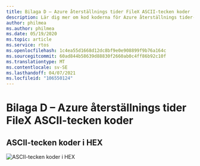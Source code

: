 ```yaml
---
title: Bilaga D – Azure återställnings tider FileX ASCII-tecken koder
description: Lär dig mer om kod koderna för Azure återställnings tider-FileX i HEX genom att granska det här ASCII-tecken kod diagrammet.
author: philmea
ms.author: philmea
ms.date: 05/19/2020
ms.topic: article
ms.service: rtos
ms.openlocfilehash: 1c4ea55d1668d12dc8bf9e0e908899f9b76a164c
ms.sourcegitcommit: 60ad844b58639d88830f2660ab0c4ff86b92c10f
ms.translationtype: MT
ms.contentlocale: sv-SE
ms.lasthandoff: 04/07/2021
ms.locfileid: "106550124"
---
```

# <a name="appendix-d---azure-rtos-filex-ascii-character-codes"></a>Bilaga D – Azure återställnings tider FileX ASCII-tecken koder

## <a name="ascii-character-codes-in-hex"></a>**ASCII-tecken koder i HEX**

![ASCII-tecken koder i HEX](./media/user-guide/ascii-character-codes-hex.png)
